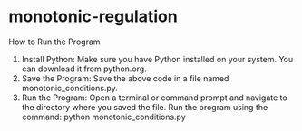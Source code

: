 # monotonic-regulation

How to Run the Program
1. Install Python: Make sure you have Python installed on your system. You can download it from python.org.
2. Save the Program: Save the above code in a file named monotonic_conditions.py.
3. Run the Program: Open a terminal or command prompt and navigate to the directory where you saved the file. Run the program using the command:
python monotonic_conditions.py
